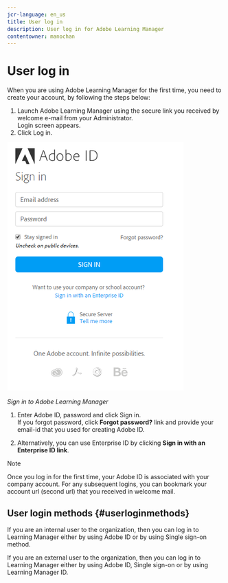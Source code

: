 ```yaml
---
jcr-language: en_us
title: User log in
description: User log in for Adobe Learning Manager
contentowner: manochan
---
```



# User log in

When you are using Adobe Learning Manager for the first time, you need to create your account, by following the steps below:

1. Launch Adobe Learning Manager using the secure link you received by welcome e-mail from your Administrator.  
   Login screen appears.
1. Click Log in.

![](assets/adobeid-signin.png)

*Sign in to Adobe Learning Manager*

1. Enter Adobe ID, password and click Sign in.  
   If you forgot password, click **Forgot password?** link and provide your email-id that you used for creating Adobe ID.

1. Alternatively, you can use Enterprise ID by clicking **Sign in with an Enterprise ID link**.

>[!NOTE]
>
>Once you log in for the first time, your Adobe ID is associated with your company account. For any subsequent logins, you can bookmark your account url (second url) that you received in welcome mail.

## User login methods {#userloginmethods}

If you are an internal user to the organization, then you can log in to Learning Manager either by using Adobe ID or by using Single sign-on method. 

If you are an external user to the organization, then you can log in to Learning Manager either by using Adobe ID, Single sign-on or by using Learning Manager ID. 
